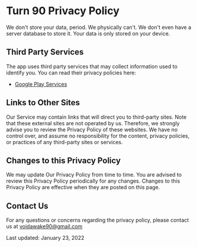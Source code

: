 # Turn 90 Privacy Policy

We don't store your data, period. We physically can't. We don't even have a server database to store it. Your data is only stored on your device.

## Third Party Services

The app uses third party services that may collect information used to identify you. You can read their privacy policies here:

- [Google Play Services](https://www.google.com/policies/privacy/)

## Links to Other Sites

Our Service may contain links that will direct you to third-party sites. Note that these external sites are not operated by us. Therefore, we strongly advise you to review the Privacy Policy of these websites. We have no control over, and assume no responsibility for the content, privacy policies, or practices of any third-party sites or services.

## Changes to this Privacy Policy

We may update Our Privacy Policy from time to time. You are advised to review this Privacy Policy periodically for any changes. Changes to this Privacy Policy are effective when they are posted on this page.

## Contact Us

For any questions or concerns regarding the privacy policy, please contact us at voidawake90@gmail.com

Last updated: January 23, 2022
